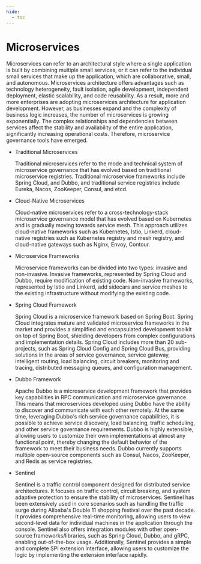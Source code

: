 ```yaml
---
hide:
  - toc
---
```


# Microservices

Microservices can refer to an architectural style where a single application is built by combining multiple small services, or it can refer to the individual small services that make up the application, which are collaborative, small, and autonomous.
Microservices architecture offers advantages such as technology heterogeneity, fault isolation, agile development, independent deployment, elastic scalability, and code reusability. As a result, more and more enterprises are adopting microservices architecture for application development.
However, as businesses expand and the complexity of business logic increases, the number of microservices is growing exponentially. The complex relationships and dependencies between services affect the stability and availability of the entire application, significantly increasing operational costs. Therefore, microservice governance tools have emerged.

- Traditional Microservices

    Traditional microservices refer to the mode and technical system of microservice governance that has evolved based on traditional microservice registries.
    Traditional microservice frameworks include Spring Cloud, and Dubbo, and traditional service registries include Eureka, Nacos, ZooKeeper, Consul, and etcd.

- Cloud-Native Microservices

    Cloud-native microservices refer to a cross-technology-stack microservice governance model that has evolved based on Kubernetes and is gradually moving towards service mesh.
    This approach utilizes cloud-native frameworks such as Kubernetes, Istio, Linkerd, cloud-native registries such as Kubernetes registry and mesh registry, and cloud-native gateways such as Nginx, Envoy, Contour.

- Microservice Frameworks

    Microservice frameworks can be divided into two types: invasive and non-invasive. Invasive frameworks, represented by Spring Cloud and Dubbo, require modification of existing code.
    Non-invasive frameworks, represented by Istio and Linkerd, add sidecars and service meshes to the existing infrastructure without modifying the existing code.

- Spring Cloud Framework

    Spring Cloud is a microservice framework based on Spring Boot.
    Spring Cloud integrates mature and validated microservice frameworks in the market and provides a simplified and encapsulated development toolkit on top of Spring Boot, shielding developers from complex configurations and implementation details.
    Spring Cloud includes more than 20 sub-projects, such as Spring Cloud Config and Spring Cloud Bus, providing solutions in the areas of service governance, service gateway, intelligent routing, load balancing, circuit breakers, monitoring and tracing, distributed messaging queues, and configuration management.

- Dubbo Framework

    Apache Dubbo is a microservice development framework that provides key capabilities in RPC communication and microservice governance.
    This means that microservices developed using Dubbo have the ability to discover and communicate with each other remotely.
    At the same time, leveraging Dubbo's rich service governance capabilities, it is possible to achieve service discovery, load balancing, traffic scheduling, and other service governance requirements.
    Dubbo is highly extensible, allowing users to customize their own implementations at almost any functional point, thereby changing the default behavior of the framework to meet their business needs.
    Dubbo currently supports multiple open-source components such as Consul, Nacos, ZooKeeper, and Redis as service registries.

- Sentinel

    Sentinel is a traffic control component designed for distributed service architectures. It focuses on traffic control, circuit breaking, and system adaptive protection to ensure the stability of microservices. Sentinel has been extensively used in core scenarios such as handling the traffic surge during Alibaba's Double 11 shopping festival over the past decade. It provides comprehensive real-time monitoring, allowing users to view second-level data for individual machines in the application through the console. Sentinel also offers integration modules with other open-source frameworks/libraries, such as Spring Cloud, Dubbo, and gRPC, enabling out-of-the-box usage. Additionally, Sentinel provides a simple and complete SPI extension interface, allowing users to customize the logic by implementing the extension interface rapidly.
